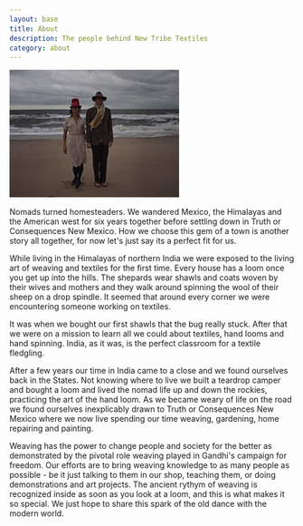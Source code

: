 ```yaml
---
layout: base 
title: About
description: The people behind New Tribe Textiles
category: about 
---
```


<img src="us.jpg" alt="Jeannie and Kyle on Long Island Sound" width="300px"/>
  
  Nomads turned homesteaders.  We wandered Mexico, the Himalayas and the American west for six years together before settling down in Truth or Consequences New Mexico.  How we choose this gem of a town is another story all together, for now let's just say its a perfect fit for us.

  While living in the Himalayas of northern India we were exposed to the living art of weaving and textiles for the first time.  Every house has a loom once you get up into the hills.  The shepards wear shawls and coats woven by their wives and mothers and they walk around spinning the wool of their sheep on a drop spindle.  It seemed that around every corner we were encountering someone working on textiles.

  It was when we bought our first shawls that the bug really stuck.  After that we were on a mission to learn all we could about textiles, hand looms and hand spinning.  India, as it was, is the perfect classroom for a textile fledgling.

  After a few years our time in India came to a close and we found ourselves back in the States.  Not knowing where to live we built a teardrop camper and bought a loom and lived the nomad life up and down the rockies, practicing the art of the hand loom.  As we became weary of life on the road we found ourselves inexplicably drawn to Truth or Consequences New Mexico where we now live spending our time weaving, gardening, home repairing and painting.

  Weaving has the power to change people and society for the better as demonstrated by the pivotal role weaving played in Gandhi's campaign for freedom.  Our efforts are to bring weaving knowledge to as many people as possible - be it just talking to them in our shop, teaching them, or doing demonstrations and art projects.  The ancient rythym of weaving is recognized inside as soon as you look at a loom, and this is what makes it so special.  We just hope to share this spark of the old dance with the modern world.
